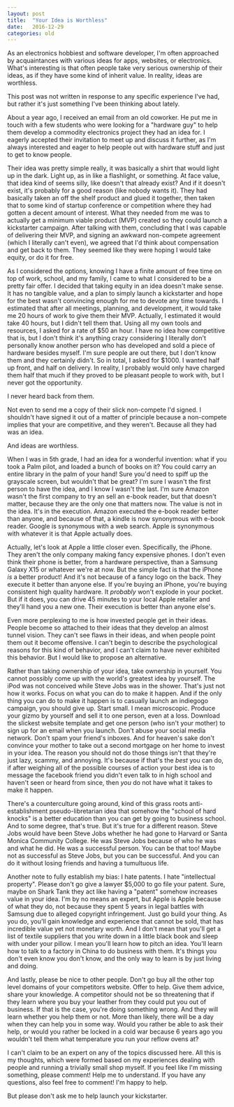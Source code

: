 ```yaml
---
layout: post
title:  "Your Idea is Worthless"
date:   2016-12-29
categories: old
---
```



As an electronics hobbiest and software developer, I'm often approached by acquaintances with various ideas for apps, websites, or electronics. What's interesting is that often people take very serious ownership of their ideas, as if they have some kind of inherit value. In reality, ideas are worthless.

This post was not written in response to any specific experience I've had, but rather it's just something I've been thinking about lately.

About a year ago, I received an email from an old coworker. He put me in touch with a few students who were looking for a "hardware guy" to help them develop a commodity electronics project they had an idea for. I eagerly accepted their invitation to meet up and discuss it further, as I'm always interested and eager to help people out with hardware stuff and just to get to know people.

Their idea was pretty simple really, it was basically a shirt that would light up in the dark. Light up, as in like a flashlight, or something. At face value, that idea kind of seems silly, like doesn't that already exist? And if it doesn't exist, it's probably for a good reason (like nobody wants it). They had basically taken an off the shelf product and glued it together, then taken that to some kind of startup conference or competition where they had gotten a decent amount of interest. What they needed from me was to actually get a minimum viable product (MVP) created so they could launch a kickstarter campaign. After talking with them, concluding that I was capable of delivering their MVP, and signing an awkward non-compete agreement (which I literally can't even), we agreed that I'd think about compensation and get back to them. They seemed like they were hoping I would take equity, or do it for free.

As I considered the options, knowing I have a finite amount of free time on top of work, school, and my family, I came to what I considered to be a pretty fair offer. I decided that taking equity in an idea doesn't make sense. It has no tangible value, and a plan to simply launch a kickstarter and hope for the best wasn't convincing enough for me to devote any time towards. I estimated that after all meetings, planning, and development, it would take me 20 hours of work to give them their MVP. Actually, I estimated it would take 40 hours, but I didn't tell them that. Using all my own tools and resources, I asked for a rate of $50 an hour. I have no idea how competitive that is, but I don't think it's anything crazy considering I literally don't personally know another person who has developed and sold a piece of hardware besides myself. I'm sure people are out there, but I don't know them and they certainly didn't. So in total, I asked for $1000. I wanted half up front, and half on delivery. In reality, I probably would only have charged them half that much if they proved to be pleasant people to work with, but I never got the opportunity.

I never heard back from them.

Not even to send me a copy of their slick non-compete I'd signed. I shouldn't have signed it out of a matter of principle because a non-compete implies that your are competitive, and they weren't. Because all they had was an idea.

And ideas are worthless.

When I was in 5th grade, I had an idea for a wonderful invention: what if you took a Palm pilot, and loaded a bunch of books on it? You could carry an entire library in the palm of your hand! Sure you'd need to spiff up the grayscale screen, but wouldn't that be great? I'm sure I wasn't the first person to have the idea, and I know I wasn't the last. I'm sure Amazon wasn't the first company to try an sell an e-book reader, but that doesn't matter, because they are the only one that matters now. The value is not in the idea. It's in the execution. Amazon executed the e-book reader better than anyone, and because of that, a kindle is now synonymous with e-book reader. Google is synonymous with a web search. Apple is synonymous with whatever it is that Apple actually does.

Actually, let's look at Apple a little closer even. Specifically, the iPhone. They aren't the only company making fancy expensive phones. I don't even think their phone is better, from a hardware perspective, than a Samsung Galaxy X15 or whatever we're at now. But the simple fact is that the iPhone _is_ a better product! And it's not because of a fancy logo on the back. They execute it better than anyone else. If you're buying an iPhone, you're buying consistent high quality hardware. It _probably_ won't explode in your pocket. But if it does, you can drive 45 minutes to your local Apple retailer and they'll hand you a new one. Their execution is better than anyone else's.

Even more perplexing to me is how invested people get in their ideas. People become so attached to their ideas that they develop an almost tunnel vision. They can't see flaws in their ideas, and when people point them out it become offensive. I can't begin to describe the psychological reasons for this kind of behavior, and I can't claim to have never exhibited this behavior. But I would like to propose an alternative.

Rather than taking ownership of your idea, take ownership in yourself. You cannot possibly come up with the world's greatest idea by yourself. The iPod was not conceived while Steve Jobs was in the shower. That's just not how it works. Focus on what you can do to make it happen. And if the only thing you can do to make it happen is to casually launch an indiegogo campaign, you should give up. Start small. I mean microscopic. Produce your gizmo by yourself and sell it to one person, even at a loss. Download the slickest website template and get one person (who isn't your mother) to sign up for an email when you launch. Don't abuse your social media network. Don't spam your friend's inboxes. And for heaven's sake don't convince your mother to take out a second mortgage on her home to invest in your idea. The reason you should not do those things isn't that they're just lazy, scammy, and annoying. It's because if that's the _best_ you can do, if after weighing all of the possible courses of action your best idea is to message the facebook friend you didn't even talk to in high school and haven't seen or heard from since, then _you_ do not have what it takes to make it happen.

There's a counterculture going around, kind of this grass roots anti-establishment pseudo-libretarian idea that somehow the "school of hard knocks" is a better education than you can get by going to business school. And to some degree, that's true. But it's true for a different reason. Steve Jobs would have been Steve Jobs whether he had gone to Harvard or Santa Monica Community College. He was Steve Jobs because of who he was and what he did. He was a successful person. You can be that too! Maybe not as successful as Steve Jobs, but you can be successful. And you can do it without losing friends and having a tumultuous life.

Another note to fully establish my bias: I hate patents. I hate "intellectual property". Please don't go give a lawyer $5,000 to go file your patent. Sure, maybe on Shark Tank they act like having a "patent" somehow increases value in your idea. I'm by no means an expert, but Apple is Apple because of what they do, not because they spent 5 years in legal battles with Samsung due to alleged copyright infringement. Just go build your thing. As you do, you'll gain knowledge and experience that cannot be sold, that has incredible value yet not monetary worth. And I don't mean that you'll get a list of textile suppliers that you write down in a little black book and sleep with under your pillow. I mean you'll learn how to pitch an idea. You'll learn how to talk to a factory in China to do business with them. It's things you don't even know you don't know, and the only way to learn is by just living and doing.

And lastly, please be nice to other people. Don't go buy all the other top level domains of your competitors website. Offer to help. Give them advice, share your knowledge. A competitor should not be so threatening that if they learn where you buy your leather from they could put you out of business. If that is the case, you're doing something wrong. And they will learn whether you help them or not. More than likely, there will be a day when they can help you in some way. Would you rather be able to ask their help, or would you rather be locked in a cold war because 6 years ago you wouldn't tell them what temperature you run your reflow ovens at?

I can't claim to be an expert on any of the topics discussed here. All this is my thoughts, which were formed based on my experiences dealing with people and running a trivially small shop myself. If you feel like I'm missing something, please comment! Help me to understand. If you have any questions, also feel free to comment! I'm happy to help.

But please don't ask me to help launch your kickstarter.
